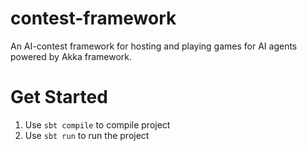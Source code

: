 # contest-framework

An AI-contest framework for hosting and playing games for AI agents powered by Akka framework.

# Get Started

1. Use `sbt compile` to compile project
2. Use `sbt run` to run the project
